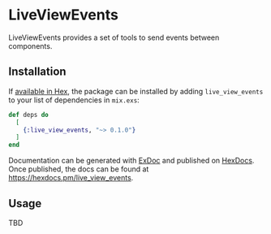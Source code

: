 # LiveViewEvents

LiveViewEvents provides a set of tools to send events between components.

## Installation

If [available in Hex](https://hex.pm/docs/publish), the package can be installed
by adding `live_view_events` to your list of dependencies in `mix.exs`:

```elixir
def deps do
  [
    {:live_view_events, "~> 0.1.0"}
  ]
end
```

Documentation can be generated with [ExDoc](https://github.com/elixir-lang/ex_doc)
and published on [HexDocs](https://hexdocs.pm). Once published, the docs can
be found at <https://hexdocs.pm/live_view_events>.

## Usage

TBD

